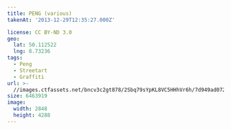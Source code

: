 ```yaml
---
title: PENG (various)
takenAt: '2013-12-29T12:35:27.000Z'

license: CC BY-ND 3.0
geo:
  lat: 50.112522
  lng: 8.73236
tags:
  - Peng
  - Streetart
  - Graffiti
url: >-
  //images.ctfassets.net/bncv3c2gt878/2Sbq79sYpKL8VC5HHhVr6h/7d949ad072d4f85ecf0c9f634e87b4e4/peng-various_11625487374_o
size: 6463919
image:
  width: 2848
  height: 4288
---
```

